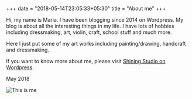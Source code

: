 +++
date = "2018-05-14T23:05:33+05:30"
title = "About me"
+++

Hi, my name is Maria. I have been blogging since 2014 on Wordpress. My blog is about all the interesting things in my life. I have lots of hobbies including dressmaking, art, violin, craft, school stuff and much more.

Here I just put some of my art works including painting/drawing, handcraft and dressmaking.

If you want to know more about me, please visit [Shining Studio on Wordpress](https://shiningstudio.wordpress.com).

May 2018

![This is me][1]

[1]: /img/about.jpg
